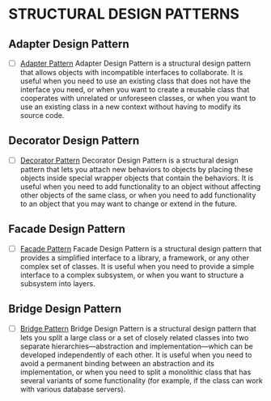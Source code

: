 # STRUCTURAL DESIGN PATTERNS

## Adapter Design Pattern

-   [ ] [Adapter Pattern](./adapter.ts)
        Adapter Design Pattern is a structural design pattern that allows objects with incompatible interfaces to collaborate. It is useful when you need to use an existing class that does not have the interface you need, or when you want to create a reusable class that cooperates with unrelated or unforeseen classes, or when you want to use an existing class in a new context without having to modify its source code.

## Decorator Design Pattern

-   [ ] [Decorator Pattern](./decorator.ts)
        Decorator Design Pattern is a structural design pattern that lets you attach new behaviors to objects by placing these objects inside special wrapper objects that contain the behaviors. It is useful when you need to add functionality to an object without affecting other objects of the same class, or when you need to add functionality to an object that you may want to change or extend in the future.

## Facade Design Pattern

-   [ ] [Facade Pattern](./facade.ts)
        Facade Design Pattern is a structural design pattern that provides a simplified interface to a library, a framework, or any other complex set of classes. It is useful when you need to provide a simple interface to a complex subsystem, or when you want to structure a subsystem into layers.

## Bridge Design Pattern

-   [ ] [Bridge Pattern](./bridge.ts)
        Bridge Design Pattern is a structural design pattern that lets you split a large class or a set of closely related classes into two separate hierarchies—abstraction and implementation—which can be developed independently of each other. It is useful when you need to avoid a permanent binding between an abstraction and its implementation, or when you need to split a monolithic class that has several variants of some functionality (for example, if the class can work with various database servers).
